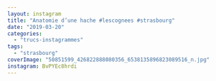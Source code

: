 ```yaml
---
layout: instagram
title: "Anatomie d’une hache #lescognees #strasbourg"
date: "2019-03-20"
categories: 
  - "trucs-instagrammes"
tags:
  - "strasbourg"
coverImage: "50851599_426822888080356_6538135896823089516_n.jpg"
instagram: BvPYEc8hrdi
---
```

